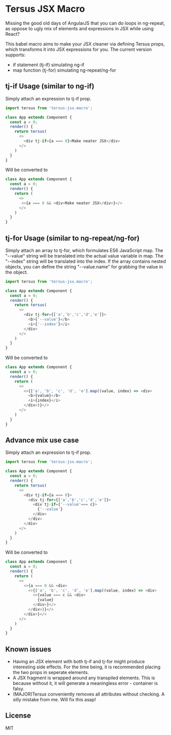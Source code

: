 # Tersus JSX Macro

Missing the good old days of AngularJS that you can do loops in ng-repeat, as oppose to ugly mix of elements and expressions in JSX while using React?

This babel macro aims to make your JSX cleaner via defining Tersus props, which transforms it into JSX expressions for you. The current version supports:
- if statement (tj-if) simulating ng-if
- map function (tj-for) simulating ng-repeat/ng-for


## tj-if Usage (similar to ng-if)
Simply attach an expression to tj-if prop.

```js
import tersus from 'tersus-jsx.macro';

class App extends Component {
  const a = 0;
  render() {
    return tersus(
      <>
        <div tj-if={a === 0}>Make neater JSX</div>
      </>
    )
  }
}
```

Will be converted to

```js
class App extends Component {
  const a = 0;
  render() {
    return (
      <>
       <>{a === 0 && <div>Make neater JSX</div>}</>
      </>
    )
  }
}
```

## tj-for Usage (similar to ng-repeat/ng-for)
Simply attach an array to tj-for, which formulates ES6 JavaScript map.
The "--value" string will be translated into the actual value variable in map.
The "--index" string will be translated into the index.
If the array contains nested objects, you can define the string "--value.name"
for grabbing the value in the object.

```js
import tersus from 'tersus-jsx.macro';

class App extends Component {
  const a = 0;
  render() {
    return tersus(
      <>
        <div tj-for={['a','b','c','d','e']}>
          <b>{'--value'}</b>
          <i>{'--index'}</i>
        </div>
      </>
    )
  }
}
```

Will be converted to

```js
class App extends Component {
  const a = 0;
  render() {
    return (
      <>
        <>{['a', 'b', 'c', 'd', 'e'].map((value, index) => <div>
          <b>{value}</b>
          <i>{index}</i>
        </div>)}</>
      </>
    )
  }
}
```
## Advance mix use case
Simply attach an expression to tj-if prop.

```js
import tersus from 'tersus-jsx.macro';

class App extends Component {
  const a = 0;
  render() {
    return tersus(
      <>
        <div tj-if={a === 0}>
          <div tj-for={['a','b','c','d','e']}>
            <div tj-if={'--value'=== c}>
              {'--value'}
            </div>
          </div>
        </div> 
      </>
    )
  }
}
```

Will be converted to

```js
class App extends Component {
  const a = 0;
  render() {
    return (
      <>
        <>{a === 0 && <div>
          <>{['a', 'b', 'c', 'd', 'e'].map((value, index) => <div>
            <>{value === c && <div>
              {value}
            </div>}</>
          </div>)}</>
        </div>}</> 
      </>
    )
  }
}
```

## Known issues
- Having an JSX element with both tj-if and tj-for might produce interesting side effects. For the time being, it is recommended placing the two props in seperate elements.
- A JSX fragment is wrapped around any transpiled elements. This is because without it, it will generate a meaningless error - container is falsy.
- (MAJOR)Tersus conveniently removes all attributes without checking. A silly mistake from me. Will fix this asap!

## License

MIT
